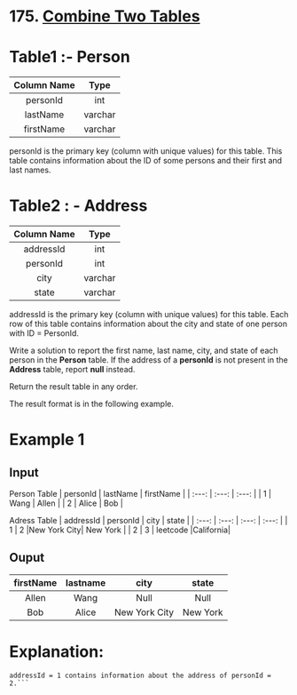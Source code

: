 # 175. [Combine Two Tables](https://leetcode.com/problems/combine-two-tables/description/)

# Table1 :- Person

| Column Name  | Type  |
| :---:        | :---: |
| personId     | int   |
| lastName     |varchar|
| firstName    |varchar|
personId is the primary key (column with unique values) for this table.
This table contains information about the ID of some persons and their first and last names.

# Table2 : - Address

| Column Name  | Type  |
| :---:        | :---: |
| addressId    |  int  |
| personId     |  int  |
| city         |varchar|
| state        |varchar|

addressId is the primary key (column with unique values) for this table.
Each row of this table contains information about the city and state of one person with ID = PersonId.

Write a solution to report the first name, last name, city, and state of each person in the **Person** table. If the address of a **personId** is not present in the **Address** table, report **null** instead.

Return the result table in any order.

The result format is in the following example.

# Example 1
## Input
Person Table
| personId  | lastName  | firstName |
| :---:     |   :---:   |   :---:   |
|     1     |    Wang   |   Allen   |
|     2     |    Alice  |   Bob     |

Adress Table
| addressId   | personId  |      city   |   state  |
|   :---:     |   :---:   |     :---:   |   :---:  |
|      1      |     2     |New York City| New York |
|      2      |      3    |   leetcode  |California|

## Ouput
| firstName   | lastname  |      city   |   state  |
|   :---:     |   :---:   |     :---:   |   :---:  |
|    Allen    |    Wang   |    Null     |   Null   |
|    Bob      |   Alice   |New York City| New York |

# Explanation: 
```There is no address in the address table for the personId = 1 so we return null in their city and state.
addressId = 1 contains information about the address of personId = 2.```
